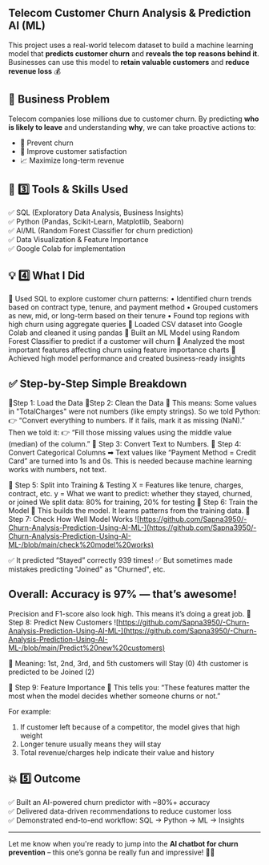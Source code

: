 ## Telecom Customer Churn Analysis & Prediction AI (ML)
This project uses a real-world telecom dataset to build a machine learning model that **predicts customer churn** and **reveals the top reasons behind it**. Businesses can use this model to **retain valuable customers** and **reduce revenue loss** 💰

## 🎯 Business Problem
Telecom companies lose millions due to customer churn. By predicting **who is likely to leave** and understanding **why**, we can take proactive actions to:
- 🛑 Prevent churn  
- 🤝 Improve customer satisfaction  
- 📈 Maximize long-term revenue

## 🧠 3️⃣ Tools & Skills Used
✅ SQL (Exploratory Data Analysis, Business Insights)  
✅ Python (Pandas, Scikit-Learn, Matplotlib, Seaborn)  
✅ AI/ML (Random Forest Classifier for churn prediction)  
✅ Data Visualization & Feature Importance  
✅ Google Colab for implementation

## 💡 4️⃣ What I Did 
📌 Used SQL to explore customer churn patterns:
    • Identified churn trends based on contract type, tenure, and payment method
    • Grouped customers as new, mid, or long-term based on their tenure
    • Found top regions with high churn using aggregate queries
📌 Loaded CSV dataset into Google Colab and cleaned it using pandas
📌 Built an ML Model using Random Forest Classifier to predict if a customer will churn
📌 Analyzed the most important features affecting churn using feature importance charts
📌 Achieved high model performance and created business-ready insights

## ✅ Step-by-Step Simple Breakdown
🔹Step 1: Load the Data
🔹Step 2: Clean the Data
      🧠 This means: Some values in "TotalCharges" were not numbers (like empty strings). So we told Python:
      👉 “Convert everything to numbers. If it fails, mark it as missing (NaN).”
   Then we told it:
      👉 “Fill those missing values using the middle value (median) of the column.”
🔹 Step 3: Convert Text to Numbers.
🔹 Step 4: Convert Categorical Columns
            ➡ Text values like “Payment Method = Credit Card” are turned into 1s and 0s. 
                  This is needed because machine learning works with numbers, not text.

🔹 Step 5: Split into Training & Testing
            X = Features like tenure, charges, contract, etc.
            y = What we want to predict: whether they stayed, churned, or joined
            We split data: 80% for training, 20% for testing
🔹 Step 6: Train the Model
            🧠 This builds the model. It learns patterns from the training data.
🔹 Step 7: Check How Well Model Works
![https://github.com/Sapna3950/-Churn-Analysis-Prediction-Using-AI-ML-](https://github.com/Sapna3950/-Churn-Analysis-Prediction-Using-AI-ML-/blob/main/check%20model%20works)

✅ It predicted “Stayed” correctly 939 times!
✅ But sometimes made mistakes predicting "Joined" as "Churned", etc.

## Overall: Accuracy is 97% — that’s awesome!
Precision and F1-score also look high. This means it’s doing a great job.
🔹 Step 8: Predict New Customers
![https://github.com/Sapna3950/-Churn-Analysis-Prediction-Using-AI-ML-](https://github.com/Sapna3950/-Churn-Analysis-Prediction-Using-AI-ML-/blob/main/Predict%20new%20customers)


🧠 Meaning:
1st, 2nd, 3rd, and 5th customers will Stay (0)
4th customer is predicted to be Joined (2)

🔹 Step 9: Feature Importance
🧠 This tells you: “These features matter the most when the model decides whether someone churns or not.”

For example:
1. If customer left because of a competitor, the model gives that high weight
2. Longer tenure usually means they will stay
3. Total revenue/charges help indicate their value and history

## 💥 5️⃣ Outcome
✅ Built an AI-powered churn predictor with ~80%+ accuracy  
✅ Delivered data-driven recommendations to reduce customer loss  
✅ Demonstrated end-to-end workflow: SQL → Python → ML → Insights


---

Let me know when you're ready to jump into the **AI chatbot for churn prevention** – this one’s gonna be really fun and impressive! 🤖💬


